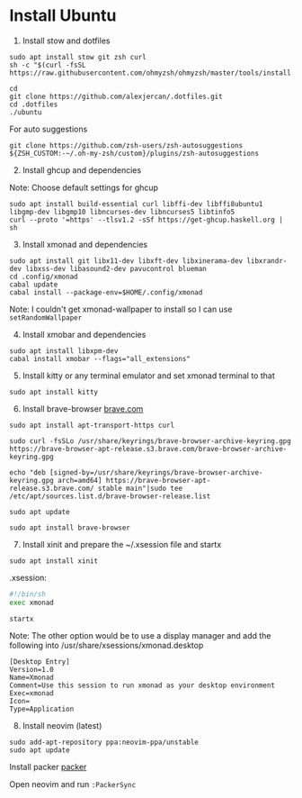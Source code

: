 # Install Ubuntu


1. Install stow and dotfiles

```console
sudo apt install stow git zsh curl
sh -c "$(curl -fsSL https://raw.githubusercontent.com/ohmyzsh/ohmyzsh/master/tools/install.sh)"

cd
git clone https://github.com/alexjercan/.dotfiles.git
cd .dotfiles
./ubuntu
```

For auto suggestions
```console
git clone https://github.com/zsh-users/zsh-autosuggestions ${ZSH_CUSTOM:-~/.oh-my-zsh/custom}/plugins/zsh-autosuggestions
```

2. Install ghcup and dependencies

Note: Choose default settings for ghcup

```console
sudo apt install build-essential curl libffi-dev libffi8ubuntu1 libgmp-dev libgmp10 libncurses-dev libncurses5 libtinfo5
curl --proto '=https' --tlsv1.2 -sSf https://get-ghcup.haskell.org | sh
```

3. Install xmonad and dependencies

```console
sudo apt install git libx11-dev libxft-dev libxinerama-dev libxrandr-dev libxss-dev libasound2-dev pavucontrol blueman
cd .config/xmonad
cabal update
cabal install --package-env=$HOME/.config/xmonad
```

Note: I couldn't get xmonad-wallpaper to install so I can use `setRandomWallpaper`

4. Install xmobar and dependencies

```console
sudo apt install libxpm-dev
cabal install xmobar --flags="all_extensions"
```

5. Install kitty or any terminal emulator and set xmonad terminal to that

```console
sudo apt install kitty
```

6. Install brave-browser [brave.com](https://brave.com/linux/)

```console
sudo apt install apt-transport-https curl

sudo curl -fsSLo /usr/share/keyrings/brave-browser-archive-keyring.gpg https://brave-browser-apt-release.s3.brave.com/brave-browser-archive-keyring.gpg

echo "deb [signed-by=/usr/share/keyrings/brave-browser-archive-keyring.gpg arch=amd64] https://brave-browser-apt-release.s3.brave.com/ stable main"|sudo tee /etc/apt/sources.list.d/brave-browser-release.list

sudo apt update

sudo apt install brave-browser
```

7. Install xinit and prepare the ~/.xsession file and startx

```console
sudo apt install xinit
```

.xsession:
```bash
#!/bin/sh
exec xmonad
```

```console
startx
```

Note:
The other option would be to use a display manager and add the following into /usr/share/xsessions/xmonad.desktop

```
[Desktop Entry]
Version=1.0
Name=Xmonad
Comment=Use this session to run xmonad as your desktop environment
Exec=xmonad
Icon=
Type=Application
```

8. Install neovim (latest)

```console
sudo add-apt-repository ppa:neovim-ppa/unstable
sudo apt update
```

Install packer [packer](https://github.com/wbthomason/packer.nvim)

Open neovim and run `:PackerSync`
